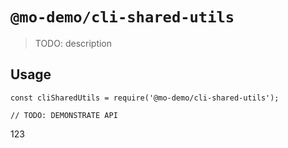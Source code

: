 # `@mo-demo/cli-shared-utils`

> TODO: description

## Usage

```
const cliSharedUtils = require('@mo-demo/cli-shared-utils');

// TODO: DEMONSTRATE API
```
123
